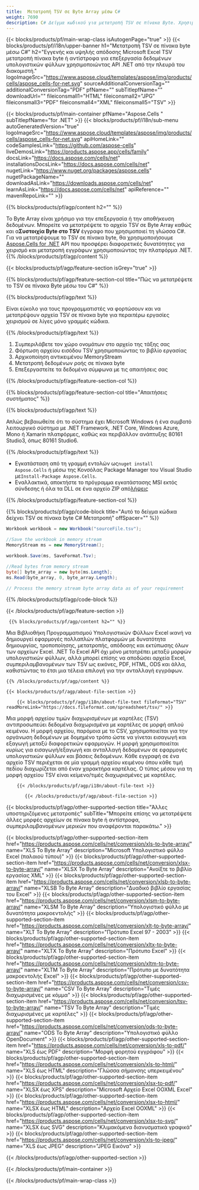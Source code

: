```yaml
---
title:  Μετατροπή TSV σε Byte Array μέσω C#
weight: 7690
description: C# Δείγμα κωδικού για μετατροπή TSV σε πίνακα Byte. Χρησιμοποιήστε αυτόν τον κωδικό για μετατροπή Excel TSV σε Byte Array εντός VB.NET, Asp.NET ή οποιασδήποτε εφαρμογής που βασίζεται στο .NET.
---
```

{{< blocks/products/pf/main-wrap-class isAutogenPage="true" >}}
{{< blocks/products/pf/i18n/upper-banner h1="Μετατροπή TSV σε πίνακα byte μέσω C#" h2="Εγγενής και υψηλής απόδοσης Microsoft Excel TSV μετατροπή πίνακα byte ή αντίστροφα για επεξεργασία δεδομένων υπολογιστικών φύλλων χρησιμοποιώντας API .NET από την πλευρά του διακομιστή." logoImageSrc="https://www.aspose.cloud/templates/aspose/img/products/cells/aspose_cells-for-net.svg" sourceAdditionalConversionTag="" additionalConversionTag="PDF" pfName="" subTitlepfName="" downloadUrl="" fileiconsmall1="HTML" fileiconsmall2="JPG" fileiconsmall3="PDF" fileiconsmall4="XML" fileiconsmall5="TSV" >}}

{{< blocks/products/pf/main-container pfName="Aspose.Cells " subTitlepfName="for .NET" >}}
{{< blocks/products/pf/i18n/sub-menu autoGeneratedVersion="true" logoImageSrc="https://www.aspose.cloud/templates/aspose/img/products/cells/aspose_cells-for-net.svg" apiHomeLink="" codeSamplesLink="https://github.com/aspose-cells" liveDemosLink="https://products.aspose.app/cells/family" docsLink="https://docs.aspose.com/cells/net" installationsDocsLink="https://docs.aspose.com/cells/net" nugetLink="https://www.nuget.org/packages/aspose.cells" nugetPackageName="" downloadAsLink="https://downloads.aspose.com/cells/net" learnAsLink="https://docs.aspose.com/cells/net" apiReference="" mavenRepoLink="" >}}

{{% blocks/products/pf/agp/content h2="" %}}

 Το Byte Array είναι χρήσιμο για την επεξεργασία ή την αποθήκευση δεδομένων. Μπορείτε να μετατρέψετε το αρχείο TSV σε Byte Array καθώς και α**Συστοιχία Byte στο TSV** έγγραφο που χρησιμοποιεί τη γλώσσα C#. Για να μετατρέψουμε το TSV σε πίνακα byte, θα χρησιμοποιήσουμε
 [Aspose.Cells for .NET](https://products.aspose.com/cells/net) 
 API που προσφέρει διαφορετικές δυνατότητες για χειρισμό και μετατροπή εγγράφων χρησιμοποιώντας την πλατφόρμα .NET.
{{% /blocks/products/pf/agp/content %}}

{{< blocks/products/pf/agp/feature-section isGrey="true" >}}

{{% blocks/products/pf/agp/feature-section-col title="Πώς να μετατρέψετε το TSV σε πίνακα Byte μέσω του C#" %}}

{{% blocks/products/pf/agp/text %}}

 Είναι εύκολο για τους προγραμματιστές να φορτώσουν και να μετατρέψουν αρχεία TSV σε πίνακα byte για περαιτέρω εργασίες χειρισμού σε λίγες μόνο γραμμές κώδικα.

{{% /blocks/products/pf/agp/text %}}

1.  Συμπεριλάβετε τον χώρο ονομάτων στο αρχείο της τάξης σας
1.  Φόρτωση αρχείου εισόδου TSV χρησιμοποιώντας το βιβλίο εργασίας
1.  Αρχικοποίηση αντικειμένου MemoryStream
1.  Μετατροπή δεδομένων ροής σε πίνακα byte
1.  Επεξεργαστείτε τα δεδομένα σύμφωνα με τις απαιτήσεις σας

{{% /blocks/products/pf/agp/feature-section-col %}}

{{% blocks/products/pf/agp/feature-section-col title="Απαιτήσεις συστήματος" %}}

{{% blocks/products/pf/agp/text %}}

Απλώς βεβαιωθείτε ότι το σύστημα έχει Microsoft Windows ή ένα συμβατό λειτουργικό σύστημα με .NET Framework, .NET Core, Windows Azure, Mono ή Xamarin πλατφόρμες, καθώς και περιβάλλον ανάπτυξης 80161 Studio3, όπως 80161 Studio6.

{{% /blocks/products/pf/agp/text %}}

-  Εγκατάσταση από τη γραμμή εντολών ως<code>nuget install Aspose.Cells</code> ή μέσω της Κονσόλας Package Manager του Visual Studio με<code>Install-Package Aspose.Cells</code>.
-  Εναλλακτικά, αποκτήστε το πρόγραμμα εγκατάστασης MSI εκτός σύνδεσης ή όλα τα DLL σε ένα αρχείο ZIP από<a href="https://downloads.aspose.com/cells/net">λήψεις</a>

{{% /blocks/products/pf/agp/feature-section-col %}}

{{% blocks/products/pf/agp/code-block title="Αυτό το δείγμα κώδικα δείχνει TSV σε πίνακα byte C# Μετατροπή" offSpacer="" %}}

```cs
Workbook workbook = new Workbook("sourceFile.tsv");

//Save the workbook in memory stream
MemoryStream ms = new MemoryStream();

workbook.Save(ms, SaveFormat.Tsv);

//Read bytes from memory stream
byte[] byte_array = new byte[ms.Length];
ms.Read(byte_array, 0, byte_array.Length);

// Process the memory stream byte array data as of your requirement 

```

{{% /blocks/products/pf/agp/code-block %}}

{{< /blocks/products/pf/agp/feature-section >}}

<!-- aboutfile Starts -->
      
     {{% blocks/products/pf/agp/content h2="" %}}

Μια Βιβλιοθήκη Προγραμματισμού Υπολογιστικών Φύλλων Excel ικανή να δημιουργεί εφαρμογές πολλαπλών πλατφορμών με δυνατότητα δημιουργίας, τροποποίησης, μετατροπής, απόδοσης και εκτύπωσης όλων των αρχείων Excel. .NET Το Excel API όχι μόνο μετατρέπει μεταξύ μορφών υπολογιστικών φύλλων, αλλά μπορεί επίσης να αποδώσει αρχεία Excel, συμπεριλαμβανομένων των TSV ως εικόνες, PDF, HTML, ODS και άλλα, καθιστώντας το έτσι μια τέλεια επιλογή για την ανταλλαγή εγγράφων.



    {{% /blocks/products/pf/agp/content %}}

    {{< blocks/products/pf/agp/about-file-section >}}

        {{< blocks/products/pf/agp/i18n/about-file-text fileFormat="TSV" readMoreLink="https://docs.fileformat.com/spreadsheet/tsv/" >}}
Μια μορφή αρχείου τιμών διαχωρισμένων με καρτέλες (TSV) αντιπροσωπεύει δεδομένα διαχωρισμένα με καρτέλες σε μορφή απλού κειμένου. Η μορφή αρχείου, παρόμοια με το CSV, χρησιμοποιείται για την οργάνωση δεδομένων με δομημένο τρόπο ώστε να γίνεται εισαγωγή και εξαγωγή μεταξύ διαφορετικών εφαρμογών. Η μορφή χρησιμοποιείται κυρίως για εισαγωγή/εξαγωγή και ανταλλαγή δεδομένων σε εφαρμογές υπολογιστικών φύλλων και βάσεις δεδομένων. Κάθε εγγραφή σε ένα αρχείο TSV περιέχεται σε μία γραμμή αρχείου κειμένου όπου κάθε τιμή πεδίου διαχωρίζεται από έναν χαρακτήρα καρτέλας. Ο τύπος μέσου για τη μορφή αρχείου TSV είναι κείμενο/τιμές διαχωρισμένες με καρτέλες.

        {{< /blocks/products/pf/agp/i18n/about-file-text >}}

           {{< /blocks/products/pf/agp/about-file-section >}}


<!-- aboutfile Ends -->

{{< blocks/products/pf/agp/other-supported-section title="Άλλες υποστηριζόμενες μετατροπές" subTitle="Μπορείτε επίσης να μετατρέψετε άλλες μορφές αρχείων σε πίνακα byte ή αντίστροφα, συμπεριλαμβανομένων μερικών που αναφέρονται παρακάτω." >}}

{{< blocks/products/pf/agp/other-supported-section-item href="https://products.aspose.com/cells/net/conversion/xls-to-byte-array/" name="XLS To Byte Array" description="Microsoft Υπολογιστικό φύλλο Excel (παλαιού τύπου)" >}} {{< blocks/products/pf/agp/other-supported-section-item href="https://products.aspose.com/cells/net/conversion/xlsx-to-byte-array/" name="XLSX To Byte Array" description="Ανοίξτε το βιβλίο εργασίας XML" >}} {{< blocks/products/pf/agp/other-supported-section-item href="https://products.aspose.com/cells/net/conversion/xlsb-to-byte-array/" name="XLSB To Byte Array" description="Δυαδικό βιβλίο εργασίας του Excel" >}} {{< blocks/products/pf/agp/other-supported-section-item href="https://products.aspose.com/cells/net/conversion/xlsm-to-byte-array/" name="XLSM To Byte Array" description="Υπολογιστικό φύλλο με δυνατότητα μακροεντολής" >}} {{< blocks/products/pf/agp/other-supported-section-item href="https://products.aspose.com/cells/net/conversion/xlt-to-byte-array/" name="XLT To Byte Array" description="Πρότυπο Excel 97 - 2003" >}} {{< blocks/products/pf/agp/other-supported-section-item href="https://products.aspose.com/cells/net/conversion/xltx-to-byte-array/" name="XLTX To Byte Array" description="Πρότυπο Excel" >}} {{< blocks/products/pf/agp/other-supported-section-item href="https://products.aspose.com/cells/net/conversion/xltm-to-byte-array/" name="XLTM To Byte Array" description="Πρότυπο με δυνατότητα μακροεντολής Excel" >}} {{< blocks/products/pf/agp/other-supported-section-item href="https://products.aspose.com/cells/net/conversion/csv-to-byte-array/" name="CSV To Byte Array" description="Τιμές διαχωρισμένες με κόμμα" >}} {{< blocks/products/pf/agp/other-supported-section-item href="https://products.aspose.com/cells/net/conversion/tsv-to-byte-array/" name="TSV To Byte Array" description="Τιμές διαχωρισμένες με καρτέλες" >}} {{< blocks/products/pf/agp/other-supported-section-item href="https://products.aspose.com/cells/net/conversion/ods-to-byte-array/" name="ODS To Byte Array" description="Υπολογιστικό φύλλο OpenDocument" >}} {{< blocks/products/pf/agp/other-supported-section-item href="https://products.aspose.com/cells/net/conversion/xls-to-pdf/" name="XLS έως PDF" description="Μορφή φορητού εγγράφου" >}} {{< blocks/products/pf/agp/other-supported-section-item href="https://products.aspose.com/cells/net/conversion/xls-to-html/" name="XLS έως HTML" description="Γλώσσα σήμανσης υπερκειμένου" >}} {{< blocks/products/pf/agp/other-supported-section-item href="https://products.aspose.com/cells/net/conversion/xlsx-to-pdf/" name="XLSX έως XPS" description="Microsoft Αρχείο Excel OOXML Excel" >}} {{< blocks/products/pf/agp/other-supported-section-item href="https://products.aspose.com/cells/net/conversion/xlsx-to-html/" name="XLSX έως HTML" description="Αρχείο Excel OOXML" >}} {{< blocks/products/pf/agp/other-supported-section-item href="https://products.aspose.com/cells/net/conversion/xlsx-to-svg/" name="XLSX έως SVG" description="Κλιμακόμενα διανυσματικά γραφικά" >}} {{< blocks/products/pf/agp/other-supported-section-item href="https://products.aspose.com/cells/net/conversion/xls-to-jpeg/" name="XLS έως JPEG" description="JPEG Εικόνα" >}} 

{{< /blocks/products/pf/agp/other-supported-section >}}

{{< /blocks/products/pf/main-container >}}
    
{{< /blocks/products/pf/main-wrap-class >}}
